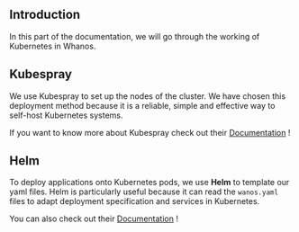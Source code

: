 ## Introduction

In this part of the documentation, we will go through the working of Kubernetes in Whanos.

## Kubespray

We use Kubespray to set up the nodes of the cluster.
We have chosen this deployment method because it is a reliable, simple and effective way to self-host Kubernetes systems.

If you want to know more about Kubespray check out their [Documentation](https://github.com/kubernetes-sigs/kubespray) !

## Helm

To deploy applications onto Kubernetes pods, we use **Helm** to template our yaml files.
Helm is particularly useful because it can read the `wanos.yaml` files to adapt deployment specification and services in Kubernetes.

You can also check out their [Documentation](https://helm.sh/docs/) !


